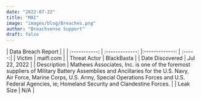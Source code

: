 ```yaml
---
date: "2022-07-22"
title: "MAI"
image: "images/blog/Breaches.png"
author: "Breachsense Support"
draft: false
---
```


| Data Breach Report           |              | 
| :-----------: | :-------------:     |:-------------:    | :-----:|
| Victim      | maifl.com      | 
| Threat Actor      | BlackBasta      | 
| Date Discovered      | Jul 22, 2022      | 
| Description      | Mathews Associates, Inc. is one of the foremost suppliers of Military Battery Assemblies and Ancillaries for the U.S. Navy, Air Force, Marine Corps, U.S. Army, Special Operations Forces and U.S. Federal Agencies, ie; Homeland Security and Clandestine Forces.       | 
| Leak Size      | N/A      | 

